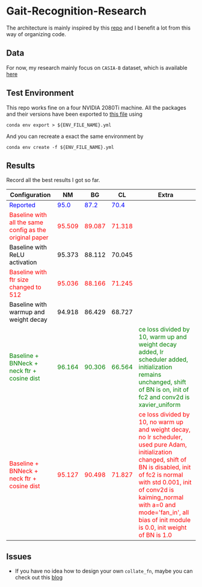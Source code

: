 # Gait-Recognition-Research

The architecture is mainly inspired by this [repo](https://github.com/L1aoXingyu/Deep-Learning-Project-Template) and I benefit a lot from this way of organizing code.

## Data 
For now, my research mainly focus on `CASIA-B` dataset, which is available [here](http://www.cbsr.ia.ac.cn/english/Gait%20Databases.asp)


## Test Environment
This repo works fine on a four NVIDIA 2080Ti machine. All the packages and their versions have been exported to [this file](environment.yml) using

```
conda env export > ${ENV_FILE_NAME}.yml
```

And you can recreate a exact the same environment by 

```
conda env create -f ${ENV_FILE_NAME}.yml
```

## Results
Record all the best results I got so far.

| Configuration | NM | BG | CL | Extra |
| ------------- | --- | --- | --- | --- | 
| <font color=blue>Reported</font> | <font color=blue>95.0</font> | <font color=blue>87.2</font> | <font color=blue>70.4</font> | |
| <font color=red>Baseline with all the same config as the original paper</font> | <font color=red>95.509</font> | <font color=red>89.087</font> | <font color=red>71.318</font> | |
|<font color=black>Baseline with ReLU activation</font>|<font color=black>95.373</font>|<font color=black>88.112</font>|<font color=black>70.045</font>|<font color=black></font>|
|<font color=red> Baseline with ftr size changed to 512 </font>|<font color=red>95.036</font>|<font color=red>88.166</font>|<font color=red>71.245</font>| | 
|<font color=black>Baseline with warmup and weight decay</font>|<font color=black>94.918</font>|<font color=black>86.429</font>|<font color=black>68.727</font>|<font color=black></font>|
|<font color=green> Baseline + BNNeck + neck ftr + cosine dist </font>|<font color=green>96.164</font>|<font color=green>90.306</font>|<font color=green>66.564</font>|<font color=green>ce loss divided by 10, warm up and weight decay added, lr scheduler added, initialization remains unchanged, shift of BN is on, init of fc2 and conv2d is xavier_uniform</font>|
|<font color=red>Baseline + BNNeck + neck ftr + cosine dist</font>|<font color=red>95.127</font>|<font color=red>90.498</font>|<font color=red>71.827</font>|<font color=red>ce loss divided by 10, no warm up and weight decay, no lr scheduler, used pure Adam, initialization changed, shift of BN is disabled, init of fc2 is normal with std 0.001, init of conv2d is kaiming_normal with a=0 and mode='fan_in', all bias of init module is 0.0, init weight of BN is 1.0</font>|

<!-- |<font color=black></font>|<font color=black></font>|<font color=black></font>|<font color=black></font>|<font color=black></font>| -->

## Issues
* If you have no idea how to design your own `collate_fn`, maybe you can check out this [blog](https://www.jianshu.com/p/bb90bff9f6e5)

